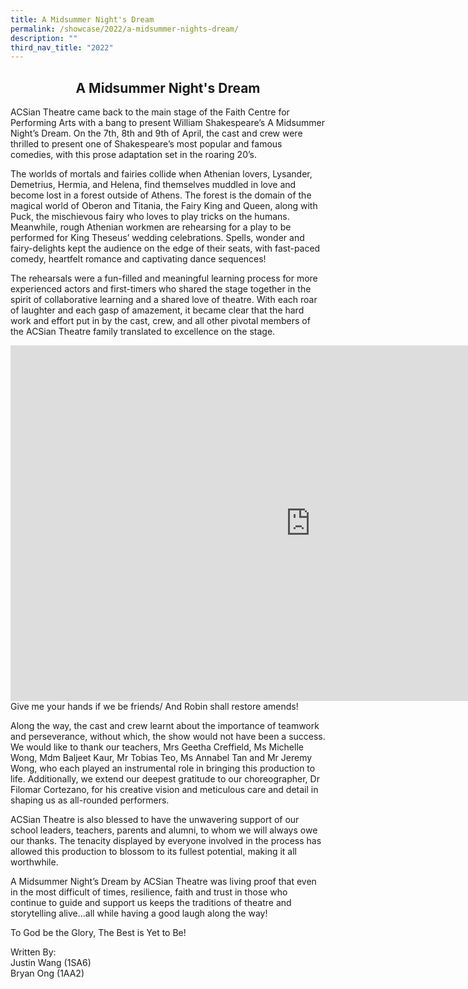 ```yaml
---
title: A Midsummer Night's Dream
permalink: /showcase/2022/a-midsummer-nights-dream/
description: ""
third_nav_title: "2022"
---
```

## <center> A Midsummer Night's Dream</center>

ACSian Theatre came back to the main stage of the Faith Centre for Performing Arts with a bang to present William Shakespeare’s A Midsummer Night’s Dream. On the 7th, 8th and 9th of April, the cast and crew were thrilled to present one of Shakespeare’s most popular and famous comedies, with this prose adaptation set in the roaring 20’s.

The worlds of mortals and fairies collide when Athenian lovers, Lysander, Demetrius, Hermia, and Helena, find themselves muddled in love and become lost in a forest outside of Athens. The forest is the domain of the magical world of Oberon and Titania, the Fairy King and Queen, along with Puck, the mischievous fairy who loves to play tricks on the humans. Meanwhile, rough Athenian workmen are rehearsing for a play to be performed for King Theseus’ wedding celebrations. Spells, wonder and fairy-delights kept the audience on the edge of their seats, with fast-paced comedy, heartfelt romance and captivating dance sequences!&nbsp;

The rehearsals were a fun-filled and meaningful learning process for more experienced actors and first-timers who shared the stage together in the spirit of collaborative learning and a shared love of theatre. With each roar of laughter and each gasp of amazement, it became clear that the hard work and effort put in by the cast, crew, and all other pivotal members of the ACSian Theatre family translated to excellence on the stage.


<iframe allowfullscreen="true" height="569" width="960" frameborder="0" src="https://docs.google.com/presentation/d/e/2PACX-1vTxoLhIbvdeW6bb-R3CSmxj0H4zF6nByxlR4qZr0ZPPy0jRYRDoerLzoQKp7uS4JmcQ7o17X4PkeUPs/embed?start=false&amp;loop=false&amp;delayms=3000"></iframe>
Give me your hands if we be friends/ And Robin shall restore amends!

Along the way, the cast and crew learnt about the importance of teamwork and perseverance, without which, the show would not have been a success. We would like to thank our teachers, Mrs Geetha Creffield, Ms Michelle Wong, Mdm Baljeet Kaur, Mr Tobias Teo, Ms Annabel Tan and Mr Jeremy Wong, who each played an instrumental role in bringing this production to life. Additionally, we extend our deepest gratitude to our choreographer, Dr Filomar Cortezano, for his creative vision and meticulous care and detail in shaping us as all-rounded performers.&nbsp;

  

ACSian Theatre is also blessed to have the unwavering support of our school leaders, teachers, parents and alumni, to whom we will always owe our thanks. The tenacity displayed by everyone involved in the process has allowed this production to blossom to its fullest potential, making it all worthwhile.

  

A Midsummer Night’s Dream by ACSian Theatre was living proof that even in the most difficult of times, resilience, faith and trust in those who continue to guide and support us keeps the traditions of theatre and storytelling alive…all while having a good laugh along the way!&nbsp;

  

To God be the Glory, The Best is Yet to Be!

  

Written By:<br>
Justin Wang (1SA6)<br>
Bryan Ong (1AA2)